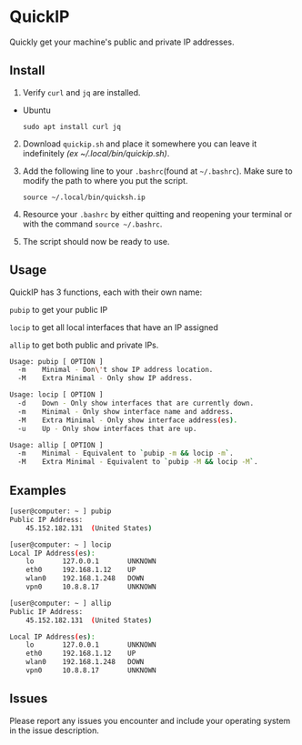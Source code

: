 # QuickIP
Quickly get your machine's public and private IP addresses.

## Install

1. Verify `curl` and `jq` are installed.
  * Ubuntu

    ```
    sudo apt install curl jq
    ```

2. Download `quickip.sh` and place it somewhere you can leave it indefinitely *(ex ~/.local/bin/quickip.sh)*.
3. Add the following line to your `.bashrc`(found at `~/.bashrc`). Make sure to modify the path to where you put the script.

    ```
    source ~/.local/bin/quicksh.ip
    ```

4. Resource your `.bashrc` by either quitting and reopening your terminal or with the command `source ~/.bashrc`.
5. The script should now be ready to use.

## Usage

QuickIP has 3 functions, each with their own name:

`pubip` to get your public IP

`locip` to get all local interfaces that have an IP assigned

`allip` to get both public and private IPs.

```sh
Usage: pubip [ OPTION ]
  -m    Minimal - Don\'t show IP address location.
  -M    Extra Minimal - Only show IP address.
```

```sh
Usage: locip [ OPTION ]
  -d    Down - Only show interfaces that are currently down.
  -m    Minimal - Only show interface name and address.
  -M    Extra Minimal - Only show interface address(es).
  -u    Up - Only show interfaces that are up.
```

```sh
Usage: allip [ OPTION ]
  -m    Minimal - Equivalent to `pubip -m && locip -m`.
  -M    Extra Minimal - Equivalent to `pubip -M && locip -M`.
```

## Examples

```sh
[user@computer: ~ ] pubip
Public IP Address:
	45.152.182.131	(United States)
```
```sh
[user@computer: ~ ] locip
Local IP Address(es):
	lo     	 127.0.0.1    	 UNKNOWN
	eth0   	 192.168.1.12  	 UP     
	wlan0  	 192.168.1.248	 DOWN   
	vpn0	 10.8.8.17    	 UNKNOWN
```
```sh
[user@computer: ~ ] allip
Public IP Address:
	45.152.182.131	(United States)

Local IP Address(es):
	lo     	 127.0.0.1    	 UNKNOWN
	eth0   	 192.168.1.12  	 UP     
	wlan0  	 192.168.1.248	 DOWN   
	vpn0	 10.8.8.17    	 UNKNOWN
```

## Issues

Please report any issues you encounter and include your operating system in the issue description.
